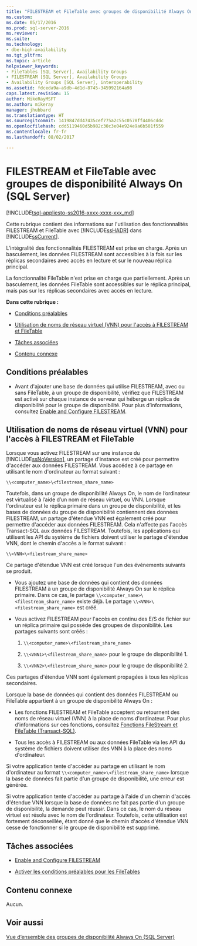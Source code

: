 ```yaml
---
title: "FILESTREAM et FileTable avec groupes de disponibilité Always On (SQL Server) | Microsoft Docs"
ms.custom: 
ms.date: 05/17/2016
ms.prod: sql-server-2016
ms.reviewer: 
ms.suite: 
ms.technology:
- dbe-high-availability
ms.tgt_pltfrm: 
ms.topic: article
helpviewer_keywords:
- FileTables [SQL Server], Availability Groups
- FILESTREAM [SQL Server], Availability Groups
- Availability Groups [SQL Server], interoperability
ms.assetid: fdceda9a-a9db-4d1d-8745-345992164a98
caps.latest.revision: 15
author: MikeRayMSFT
ms.author: mikeray
manager: jhubbard
ms.translationtype: HT
ms.sourcegitcommit: 1419847dd47435cef775a2c55c0578ff4406cddc
ms.openlocfilehash: cdd5119460d5b982c30c3e04e924e9a6b501f559
ms.contentlocale: fr-fr
ms.lasthandoff: 08/02/2017

---
```

# <a name="filestream-and-filetable-with-always-on-availability-groups-sql-server"></a>FILESTREAM et FileTable avec groupes de disponibilité Always On (SQL Server)
[!INCLUDE[tsql-appliesto-ss2016-xxxx-xxxx-xxx_md](../../../includes/tsql-appliesto-ss2016-xxxx-xxxx-xxx-md.md)]

  Cette rubrique contient des informations sur l'utilisation des fonctionnalités FILESTREAM et FileTable avec [!INCLUDE[ssHADR](../../../includes/sshadr-md.md)] dans [!INCLUDE[ssCurrent](../../../includes/sscurrent-md.md)].  
  
 L'intégralité des fonctionnalités FILESTREAM est prise en charge. Après un basculement, les données FILESTREAM sont accessibles à la fois sur les réplicas secondaires avec accès en lecture et sur le nouveau réplica principal.  
  
 La fonctionnalité FileTable n'est prise en charge que partiellement. Après un basculement, les données FileTable sont accessibles sur le réplica principal, mais pas sur les réplicas secondaires avec accès en lecture.  
  
 **Dans cette rubrique :**  
  
-   [Conditions préalables](#Prerequisites)  
  
-   [Utilisation de noms de réseau virtuel (VNN) pour l'accès à FILESTREAM et FileTable](#vnn)  
  
-   [Tâches associées](#RelatedTasks)  
  
-   [Contenu connexe](#RelatedContent)  
  
##  <a name="Prerequisites"></a> Conditions préalables  
  
-   Avant d'ajouter une base de données qui utilise FILESTREAM, avec ou sans FileTable, à un groupe de disponibilité, vérifiez que FILESTREAM est activé sur chaque instance de serveur qui héberge un réplica de disponibilité pour le groupe de disponibilité. Pour plus d’informations, consultez [Enable and Configure FILESTREAM](../../../relational-databases/blob/enable-and-configure-filestream.md).  
  
##  <a name="vnn"></a> Utilisation de noms de réseau virtuel (VNN) pour l'accès à FILESTREAM et FileTable  
 Lorsque vous activez FILESTREAM sur une instance du [!INCLUDE[ssNoVersion](../../../includes/ssnoversion-md.md)], un partage d'instance est créé pour permettre d'accéder aux données FILESTREAM. Vous accédez à ce partage en utilisant le nom d'ordinateur au format suivant :  
  
 `\\<computer_name>\<filestream_share_name>`  
  
 Toutefois, dans un groupe de disponibilité Always On, le nom de l’ordinateur est virtualisé à l’aide d’un nom de réseau virtuel, ou VNN. Lorsque l'ordinateur est le réplica primaire dans un groupe de disponibilité, et les bases de données du groupe de disponibilité contiennent des données FILESTREAM, un partage d'étendue VNN est également créé pour permettre d'accéder aux données FILESTREAM. Cela n'affecte pas l'accès Transact-SQL aux données FILESTREAM. Toutefois, les applications qui utilisent les API du système de fichiers doivent utiliser le partage d'étendue VNN, dont le chemin d'accès a le format suivant :  
  
 `\\<VNN>\<filestream_share_name>`  
  
 Ce partage d'étendue VNN est créé lorsque l'un des événements suivants se produit.  
  
-   Vous ajoutez une base de données qui contient des données FILESTREAM à un groupe de disponibilité Always On sur le réplica primaire. Dans ce cas, le partage `\\<computer_name>\<filestream_share_name>` existe déjà. Le partage `\\<VNN>\<filestream_share_name>` est créé.  
  
-   Vous activez FILESTREAM pour l'accès en continu des E/S de fichier sur un réplica primaire qui possède des groupes de disponibilité. Les partages suivants sont créés :  
  
    1.  `\\<computer_name>\<filestream_share_name>`  
  
    2.  `\\<VNN1>\<filestream_share_name>` pour le groupe de disponibilité 1.  
  
    3.  `\\<VNN2>\<filestream_share_name>` pour le groupe de disponibilité 2.  
  
 Ces partages d'étendue VNN sont également propagées à tous les réplicas secondaires.  
  
 Lorsque la base de données qui contient des données FILESTREAM ou FileTable appartient à un groupe de disponibilité Always On :  
  
-   Les fonctions FILESTREAM et FileTable acceptent ou retournent des noms de réseau virtuel (VNN) à la place de noms d'ordinateur. Pour plus d’informations sur ces fonctions, consultez [Fonctions FileStream et FileTable &#40;Transact-SQL&#41;](../../../relational-databases/system-functions/filestream-and-filetable-functions-transact-sql.md).  
  
-   Tous les accès à FILESTREAM ou aux données FileTable via les API du système de fichiers doivent utiliser des VNN à la place des noms d'ordinateur.  
  
 Si votre application tente d'accéder au partage en utilisant le nom d'ordinateur au format `\\<computer_name>\<filestream_share_name>` lorsque la base de données fait partie d'un groupe de disponibilité, une erreur est générée.  
  
 Si votre application tente d'accéder au partage à l'aide d'un chemin d'accès d'étendue VNN lorsque la base de données ne fait pas partie d'un groupe de disponibilité, la demande peut réussir. Dans ce cas, le nom du réseau virtuel est résolu avec le nom de l'ordinateur. Toutefois, cette utilisation est fortement déconseillée, étant donné que le chemin d'accès d'étendue VNN cesse de fonctionner si le groupe de disponibilité est supprimé.  
  
##  <a name="RelatedTasks"></a> Tâches associées  
  
-   [Enable and Configure FILESTREAM](../../../relational-databases/blob/enable-and-configure-filestream.md)  
  
-   [Activer les conditions préalables pour les FileTables](../../../relational-databases/blob/enable-the-prerequisites-for-filetable.md)  
  
##  <a name="RelatedContent"></a> Contenu connexe  
 Aucun.  
  
## <a name="see-also"></a>Voir aussi  
 [Vue d’ensemble des groupes de disponibilité Always On &#40;SQL Server&#41;](../../../database-engine/availability-groups/windows/overview-of-always-on-availability-groups-sql-server.md)  
  
  

